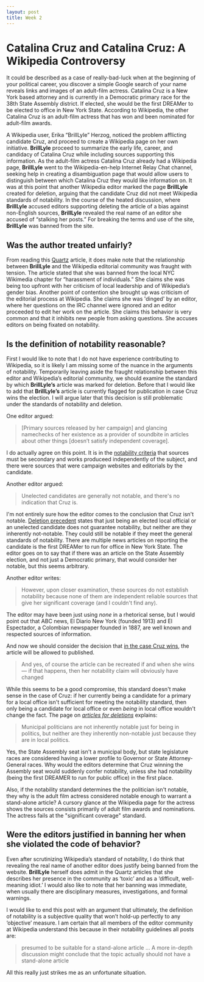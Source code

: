 ```yaml
---
layout: post
title: Week 2
---
```


# Catalina Cruz and Catalina Cruz: A Wikipedia Controversy

It could be described as a case of really-bad-luck when at the beginning of your political career, you discover a simple Google search of your name reveals links and images of an adult-film actress. Catalina Cruz is a New York based attorney and is currently in a Democratic primary race for the 38th State Assembly district. If elected, she would be the first DREAMer to be elected to office in New York State.  According to Wikipedia, the other Catalina Cruz is an adult-film actress that has won and been nominated for adult-film awards. 

A Wikipedia user, Erika “BrillLyle” Herzog, noticed the problem afflicting candidate Cruz, and proceed to create a Wikipedia page on her own initiative. **BrillLyle** proceed to summarize the early life, career, and candidacy of Catalina Cruz while including sources supporting this information. As the adult-film actress Catalina Cruz already had a Wikipedia page, **BrillLyle** went to the Wikipedia-en-help Internet Relay Chat channel, seeking help in creating a disambiguation page that would allow users to distinguish between which Catalina Cruz they would like information on. It was at this point that another Wikipedia editor marked the page **BrillLyle** created for deletion, arguing that the candidate Cruz did not meet Wikipedia standards of notability. In the course of the heated discussion, where **BrillLyle** accused editors supporting deleting the article of a bias against non-English sources, **BrillLyle** revealed the real name of an editor she accused of “stalking her posts.” For breaking the terms and use of the site, **BrillLyle** was banned from the site.

## Was the author treated unfairly?
From reading this [Quartz](https://qz.com/1352568/running-for-office-is-hard-when-you-have-a-porn-stars-name-this-makes-it-worse/) article, it does make note that the relationship between **BrillLyle** and the Wikipedia editorial community was fraught with tension. The article stated that she was banned from the local NYC Wikimedia chapter for “harassment of individuals.” She claims she was being too upfront with her criticism of local leadership and of Wikipedia’s gender bias.  Another point of contention she brought up was criticism of the editorial process at Wikipedia. She claims she was 'dinged' by an editor, where her questions on the IRC channel were ignored and an editor proceeded to edit her work on the article. She claims this behavior is very common and that it inhibits new people from asking questions. She accuses editors on being fixated on notability. 

## Is the definition of notability reasonable?
First I would like to note that I do not have experience contributing to Wikipedia, so it is likely I am missing some of the nuance in the arguments of notability.
Temporarily leaving aside the fraught relationship between this editor and Wikipedia’s editorial community, we should examine the standard by which **BrillLyle’s** article was marked for deletion.
Before that I would like to add that **BrillLyle’s** article is currently flagged for publication in case Cruz wins the election. I will argue later that this decision is still problematic under the standards of notability and deletion.

One editor argued:
>[Primary sources released by her campaign] and glancing namechecks of her existence as a provider of soundbite in articles about other things [doesn’t satisfy independent coverage].

I do actually agree on this point. It is in the [notability criteria](https://en.wikipedia.org/wiki/Wikipedia:Notability#General_notability_guideline) that sources must be secondary and works produceed independently of the subject, and there were sources that were campaign websites and editorials by the candidate.

Another editor argued:
>Unelected candidates are generally not notable, and there's no indication that Cruz is. 

I'm not entirely sure how the editor comes to the conclusion that Cruz isn't notable. [Deletion precedent](https://en.wikipedia.org/wiki/Wikipedia:Articles_for_deletion/Common_outcomes#Politicians) states that just being an elected local official or an unelected candidate does not guarantee notability, but neither are they inherently not-notable. They could still be notable if they meet the general standards of notability. There are multiple news articles on reporting the candidate is the first DREAMer to run for office in New York State. The editor goes on to say that if there was an article on the State Assembly election, and not just a Democratic primary, that would consider her notable, but this seems arbitrary. 

Another editor writes:
>However, upon closer examination, these sources do not establish notability because none of them are independent reliable sources that give her significant coverage (and I couldn't find any).

The editor may have been just using *none* in a rhetorical sense, but I would point out that ABC news, El Diario New York (founded 1913) and El Espectador, a Colombian newspaper founded in 1887, are well known and respected sources of information.

And now we should consider the decision that [in the case Cruz wins](https://en.wikipedia.org/wiki/Wikipedia:Articles_for_deletion/Common_outcomes#Candidates), the article will be allowed to published. 
>And yes, of course the article can be recreated if and when she wins — if that happens, then her notability claim will obviously have changed

While this seems to be a good compromise, this standard doesn't make sense in the case of Cruz: if her currently being a candidate for a primary for a local office isn't sufficient for meeting the notability standard, then only being a candidate for local office or even *being* in local office wouldn't change the fact. The page on [*articles for deletions*](https://en.wikipedia.org/wiki/Wikipedia:Articles_for_deletion/Common_outcomes#Local_politicians) explains:
>Municipal politicians are not inherently notable just for being in politics, but neither are they inherently non-notable just because they are in local politics.

Yes, the State Assembly seat isn't a municipal body, but state legislature races are considered having a lower profile to Governor or State Attorney-General races. Why would the editors determine that Cruz winning the Assembly seat would suddenly confer notability, unless she had notability (being the first DREAMER to run for public office) in the first place.

Also, if the notability standard determines the the politician isn't notable, they why is the adult film actress considered notable enough to warrant a stand-alone article? A cursory glance at the Wikipedia page for the actress shows the sources consists primarily of adult film awards and nominations. The actress fails at the "significant coverage" standard.  

## Were the editors justified in banning her when she violated the code of behavior?
Even after scrutinizing Wikipedia’s standard of notability, I do think that revealing the real name of another editor does justify being banned from the website. **BrillLyle** herself does admit in the Quartz articles that she describes her presence in the community as ‘toxic’ and as a ‘difficult, well-meaning idiot.’ I would also like to note that her banning was immediate, when usually there are disciplinary measures, investigations, and formal warnings. 

I would like to end this post with an argument that ultimately, the definition of notability is a subjective quality that won’t hold-up perfectly to any ‘objective’ measure. I am certain that all members of the editor community at Wikipedia understand this because in their notability guidelines all posts are:
>presumed to be suitable for a stand-alone article … A more in-depth discussion might conclude that the topic actually should not have a stand-alone article

All this really just strikes me as an unfortunate situation.
